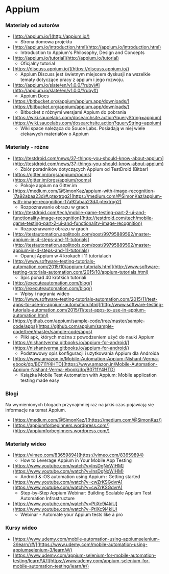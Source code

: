 # Appium

### Materiały od autorów

* [http://appium.io/](http://appium.io/)
  * Strona domowa projektu
* [http://appium.io/introduction.html](http://appium.io/introduction.html)
  * Introduction to Appium's Philosophy, Design and Concepts
* [http://appium.io/tutorial](http://appium.io/tutorial)
  * Oficjalny tutorial
* [https://discuss.appium.io/](https://discuss.appium.io/)
  * Appium Discuss jest świetnym miejscem dyskusji na wszelkie tematy dotyczące pracy z appium i jego rozwoju.
* [http://appium.io/slate/en/v1.0.0/?ruby\#](http://appium.io/slate/en/v1.0.0/?ruby#)
  * Appium Docs
* [https://bitbucket.org/appium/appium.app/downloads/](https://bitbucket.org/appium/appium.app/downloads/)
  * Bitbucket z różnymi wersjami Appium do pobrania
* [https://wiki.saucelabs.com/dosearchsite.action?queryString=appium](https://wiki.saucelabs.com/dosearchsite.action?queryString=appium)
  * Wiki space należąca do Souce Labs. Posiadają w niej wiele ciekawych materiałów o Appium

### Materiały - różne

* [http://testdroid.com/news/37-things-you-should-know-about-appium](http://testdroid.com/news/37-things-you-should-know-about-appium)
  * Zbiór poradników dotyczących Appium od TestDroid \(Bitbar\)
* [https://gitter.im/orgs/appium/rooms](https://gitter.im/orgs/appium/rooms)
  * Pokoje appium na Gitter.im
* [https://medium.com/@SimonKaz/appium-with-image-recognition-17a92abaa23d\#.ptextrog2](https://medium.com/@SimonKaz/appium-with-image-recognition-17a92abaa23d#.ptextrog2)
  * Rozpoznawanie obrazu w grach
* [http://testdroid.com/tech/mobile-game-testing-part-2-ui-and-functionality-image-recognition](http://testdroid.com/tech/mobile-game-testing-part-2-ui-and-functionality-image-recognition)
  * Rozpoznawanie obrazu w grach
* [http://testautomation.applitools.com/post/99795889592/master-appium-in-4-steps-and-11-tutorials](http://testautomation.applitools.com/post/99795889592/master-appium-in-4-steps-and-11-tutorials)
  * Opanuj Appium w 4 krokach i 11 tutorialach
* [http://www.software-testing-tutorials-automation.com/2015/10/appium-tutorials.html](http://www.software-testing-tutorials-automation.com/2015/10/appium-tutorials.html)
  * Spis ponad 40 krótkich tutoriali
* [http://executeautomation.com/blog/](http://executeautomation.com/blog/)
  * Wpisy i nagrania wideo
* [http://www.software-testing-tutorials-automation.com/2015/11/test-apps-to-use-in-appium-automation.html](http://www.software-testing-tutorials-automation.com/2015/11/test-apps-to-use-in-appium-automation.html)
* [https://github.com/appium/sample-code/tree/master/sample-code/apps](https://github.com/appium/sample-code/tree/master/sample-code/apps)
  * Pliki apk, których można z powodzeniem użyć do nauki Appium
* [https://nishantverma.gitbooks.io/appium-for-android/](https://nishantverma.gitbooks.io/appium-for-android/)
  * Podstawowy opis konfiguracji i uzytkowania Appium dla Androida
* [https://www.amazon.in/Mobile-Automation-Appium-Nishant-Verma-ebook/dp/B0711Y4HTD](https://www.amazon.in/Mobile-Automation-Appium-Nishant-Verma-ebook/dp/B0711Y4HTD)
  * Książka Mobile Test Automation with Appium: Mobile application testing made easy

### Blogi

Na wymienionych blogach przynajmniej raz na jakiś czas pojawiają się informacje na temat Appium.

* [https://medium.com/@SimonKaz/](https://medium.com/@SimonKaz/)
* [https://appiumforbeginners.wordpress.com/](https://appiumforbeginners.wordpress.com/)

### Materiały wideo

* [https://vimeo.com/83659894](https://vimeo.com/83659894)
  * How to Leverage Appium in Your Mobile App Testing
* [https://www.youtube.com/watch?v=InsDgNxWlHM](https://www.youtube.com/watch?v=InsDgNxWlHM)
  * Android & iOS automation using Appium : Getting started
* [https://www.youtube.com/watch?v=cwZrKSGdvrA](https://www.youtube.com/watch?v=cwZrKSGdvrA)
  * Step-by-Step Appium Webinar: Building Scalable Appium Test Automation Infrastructure
* [https://www.youtube.com/watch?v=PtiXc9i4kiU](https://www.youtube.com/watch?v=PtiXc9i4kiU)
  * Webinar - Automate your Appium tests like a pro

### Kursy wideo

* [https://www.udemy.com/mobile-automation-using-appiumselenium-3/learn/\#/](https://www.udemy.com/mobile-automation-using-appiumselenium-3/learn/#/)
* [https://www.udemy.com/appium-selenium-for-mobile-automation-testing/learn/\#/](https://www.udemy.com/appium-selenium-for-mobile-automation-testing/learn/#/)

